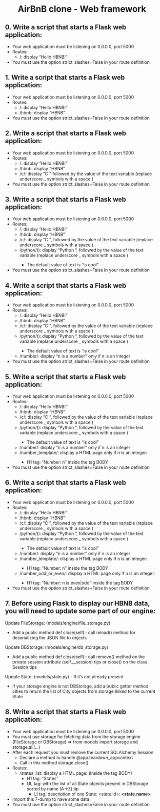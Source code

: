 # <center>AirBnB clone - Web framework</center>

## 0. Write a script that starts a Flask web application:

   * Your web application must be listening on 0.0.0.0, port 5000
   * Routes:
       * /: display “Hello HBNB!”
   * You must use the option strict_slashes=False in your route definition

## 1. Write a script that starts a Flask web application:

   * Your web application must be listening on 0.0.0.0, port 5000
   * Routes:
       * /: display “Hello HBNB!”
       * /hbnb: display “HBNB”
   * You must use the option strict_slashes=False in your route definition

## 2. Write a script that starts a Flask web application:

   * Your web application must be listening on 0.0.0.0, port 5000
   * Routes:
       * /: display “Hello HBNB!”
       * /hbnb: display “HBNB”
       * /c/<text>: display “C ” followed by the value of the text variable (replace underscore _ symbols with a space )
   * You must use the option strict_slashes=False in your route definition

## 3. Write a script that starts a Flask web application:

   * Your web application must be listening on 0.0.0.0, port 5000
   * Routes:
       * /: display “Hello HBNB!”
       * /hbnb: display “HBNB”
       * /c/<text>: display “C ”, followed by the value of the text variable (replace underscore _ symbols with a space )
       * /python/(<text>): display “Python ”, followed by the value of the text variable (replace underscore _ symbols with a space )
           * The default value of text is “is cool”
   * You must use the option strict_slashes=False in your route definition

## 4. Write a script that starts a Flask web application:

   * Your web application must be listening on 0.0.0.0, port 5000
   * Routes:
       * /: display “Hello HBNB!”
       * /hbnb: display “HBNB”
       * /c/<text>: display “C ”, followed by the value of the text variable (replace underscore _ symbols with a space )
       * /python/(<text>): display “Python ”, followed by the value of the text variable (replace underscore _ symbols with a space )
           * The default value of text is “is cool”
       * /number/<n>: display “n is a number” only if n is an integer
   * You must use the option strict_slashes=False in your route definition

## 5. Write a script that starts a Flask web application:

   * Your web application must be listening on 0.0.0.0, port 5000
   * Routes:
       * /: display “Hello HBNB!”
       * /hbnb: display “HBNB”
       * /c/<text>: display “C ”, followed by the value of the text variable (replace underscore _ symbols with a space )
       * /python/(<text>): display “Python ”, followed by the value of the text variable (replace underscore _ symbols with a space )
           * The default value of text is “is cool”
       * /number/<n>: display “n is a number” only if n is an integer
       * /number_template/<n>: display a HTML page only if n is an integer:
           * H1 tag: “Number: n” inside the tag BODY
   * You must use the option strict_slashes=False in your route definition

## 6. Write a script that starts a Flask web application:

   * Your web application must be listening on 0.0.0.0, port 5000
   * Routes:
       * /: display “Hello HBNB!”
       * /hbnb: display “HBNB”
       * /c/<text>: display “C ”, followed by the value of the text variable (replace underscore _ symbols with a space )
       * /python/(<text>): display “Python ”, followed by the value of the text variable (replace underscore _ symbols with a space )
           * The default value of text is “is cool”
       * /number/<n>: display “n is a number” only if n is an integer
       * /number_template/<n>: display a HTML page only if n is an integer:
           * H1 tag: “Number: n” inside the tag BODY
       * /number_odd_or_even/<n>: display a HTML page only if n is an integer:
           * H1 tag: “Number: n is even|odd” inside the tag BODY
   * You must use the option strict_slashes=False in your route definition

## 7. Before using Flask to display our HBNB data, you will need to update some part of our engine:

Update FileStorage: (models/engine/file_storage.py)

   * Add a public method def close(self):: call reload() method for deserializing the JSON file to objects

Update DBStorage: (models/engine/db_storage.py)

   * Add a public method def close(self):: call remove() method on the private session attribute (self.__session) tips or close() on the class Session tips

Update State: (models/state.py) - If it’s not already present

   * If your storage engine is not DBStorage, add a public getter method cities to return the list of City objects from storage linked to the current State

## 8. Write a script that starts a Flask web application:

   * Your web application must be listening on 0.0.0.0, port 5000
   * You must use storage for fetching data from the storage engine (FileStorage or DBStorage) => from models import storage and storage.all(...)
   * After each request you must remove the current SQLAlchemy Session:
       * Declare a method to handle @app.teardown_appcontext
       * Call in this method storage.close()
   * Routes:
       * /states_list: display a HTML page: (inside the tag BODY)
           * H1 tag: “States”
           * UL tag: with the list of all State objects present in DBStorage sorted by name (A->Z) tip
               * LI tag: description of one State: <state.id>: <B><state.name></B>
   * Import this 7-dump to have some data
   * You must use the option strict_slashes=False in your route definition
